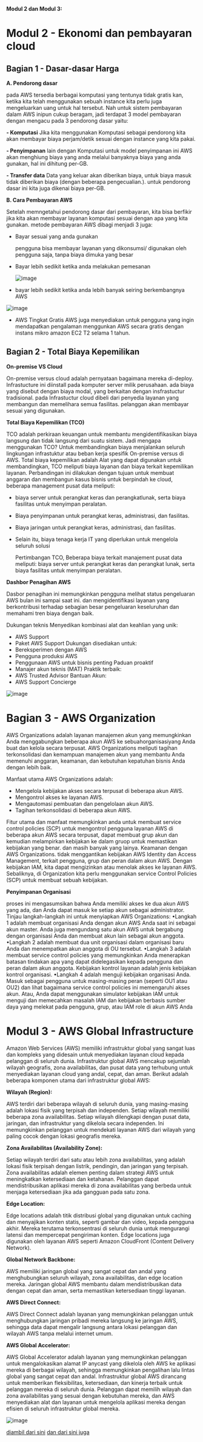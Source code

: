 **Modul 2 dan Modul 3:**
# Modul 2 - Ekonomi dan pembayaran cloud

## Bagian 1 - Dasar-dasar Harga

**A. Pendorong dasar**

  pada AWS tersedia berbagai komputasi yang tentunya tidak gratis kan, ketika kita telah menggunakan sebuah instance kita perlu juga mengeluarkan uang untuk hal tersebut. Nah untuk sistem pembayaran dalam AWS inipun cukup beragam, jadi terdapat 3 model pembayaran dengan mengacu pada 3 pendorong dasar yaitu:

**- Komputasi**
  Jika kita menggunakan Komputasi sebagai pendorong kita akan membayar biaya perjam/detik sesuai dengan instance yang kita pakai.
  
**- Penyimpanan**
  lain dengan Komputasi untuk model penyimpanan ini AWS akan menghiung biaya yang anda melalui banyaknya biaya yang anda gunakan, hal ini dihitung per-GB.
  
**- Transfer data**
  Data yang keluar akan diberikan biaya, untuk biaya masuk tidak diberikan biaya (dengan beberapa pengecualian.). untuk pendorong dasar ini kita juga dikenai biaya per-GB.

**B. Cara Pembayaran AWS**

  Setelah memngetahui pendorong dasar dari pembayaran, kita bisa berfikir jika kita akan membayar layanan komputasi sesuai dengan apa yang kita gunakan. metode pembayaran AWS dibagi menjadi 3 juga:
  - Bayar sesuai yang anda gunakan
    
    pengguna bisa membayar layanan yang dikonsumsi/ digunakan oleh pengguna saja, tanpa biaya dimuka yang besar
    
  - Bayar lebih sedikit ketika anda melakukan pemesanan
    
      ![image](https://github.com/dianarahmatulk/100DaysOfCloud/assets/140806099/38717f60-feae-43b8-bd0d-38a65402e24e)

  - bayar lebih sedikit ketika anda lebih banyak seiring berkembangnya AWS
    
![image](https://github.com/dianarahmatulk/100DaysOfCloud/assets/140806099/c2c63182-9319-44bb-ba68-41727e5bb50e)

  - AWS Tingkat Gratis
      AWS juga menyediakan untuk pengguna yang ingin mendapatkan pengalaman menggunkan AWS secara gratis dengan instans mikro amazon EC2 T2 selama 1 tahun. 

    

## Bagian 2 - Total Biaya Kepemilikan
  **On-premise VS Cloud**

  On-premise versus cloud adalah pernyataan bagaimana mereka di-deploy. Infrastucture ini diinstall pada komputer server milik perusahaan. ada biaya yang disebut dengan biaya  modal, yang berkaitan dengan insfrastuctur tradisional. pada Infrastuctur cloud dibeli dari penyedia layanan yang membangun dan memelihara semua fasilitas. pelanggan akan membayar sesuai yang digunakan.

  **Total Biaya Kepemilikan (TCO)**

TCO adalah perkiraan keuangan untuk membantu mengidentifikasikan biaya langsung dan tidak langsung dari suatu sistem.  Jadi mengapa menggunakan TCO? 
    Untuk membandingkan biaya menjalankan seluruh lingkungan infrastuktur atau beban kerja spesifik On-premise versus di AWS. Total biaya kepemilikan adalah Alat yang dapat digunakan untuk membandingkan, TCO meliputi biaya layanan dan biaya terkait kepemilikan layanan. Perbandingan ini dilakukan dengan tujuan untuk membuat anggaran dan membangun kasus bisnis untuk berpindah ke cloud, beberapa management pusat data meliputi:
- biaya server untuk perangkat keras dan perangkatlunak, serta biaya fasilitas untuk menyimpan peralatan.
- Biaya penyimpanan untuk perangkat keras, administrasi, dan fasilitas.
- Biaya jaringan untuk perangkat keras, administrasi, dan fasilitas.
- Selain itu, biaya tenaga kerja IT yang diperlukan untuk mengelola seluruh solusi

  Pertimbangan TCO, Beberapa biaya terkait manajement pusat data meliputi:
biaya server untuk perangkat keras dan perangkat lunak, serta biaya fasilitas untuk menyimpan peralatan.
 
**Dashbor Penagihan AWS**

Dasbor penagihan ini memungkinkan pengguna melihat status pengeluaran AWS bulan ini sampai saat ini. dan mengidentifikasi layanan yang berkontribusi terhadap sebagian besar pengeluaran keseluruhan dan memahami tren biaya dengan baik. 

Dukungan teknis
Menyedikan kombinasi alat dan keahlian yang unik:
- AWS Support
- Paket AWS Support
Dukungan disediakan untuk:
- Bereksperimen dengan AWS
- Pengguna produksi AWS
- Penggunaan AWS untuk bisnis penting
Paduan proaktif
- Manajer akun teknis (MAT)
Praktik terbaik:
- AWS Trusted Advisor
Bantuan Akun:
- AWS Support Concierge

![image](https://github.com/dianarahmatulk/100DaysOfCloud/assets/140806099/29059bd0-183c-418f-b927-84c48600d678)


# Bagian 3 - AWS Organization
  AWS Organizations adalah layanan manajemen akun yang memungkinkan Anda menggabungkan beberapa akun AWS ke sebuahorganisasiyang Anda buat dan kelola secara terpusat. AWS Organizations meliputi tagihan terkonsolidasi dan kemampuan manajemen akun yang membantu Anda memenuhi anggaran, keamanan, dan kebutuhan kepatuhan bisnis Anda dengan lebih baik.
  
  Manfaat utama AWS Organizations adalah:
  - Mengelola kebijakan akses secara terpusat di beberapa akun AWS.
  - Mengontrol akses ke layanan AWS.
  - Mengautomasi pembuatan dan pengelolaan akun AWS.
  - Tagihan terkonsolidasi di beberapa akun AWS.

  Fitur utama dan manfaat memungkinkan anda untuk membuat service control policies (SCP) untuk mengontrol pengguna layanan AWS di beberapa akun AWS secara terpusat, dapat membuat grup akun dan kemudian melampirkan kebijakan ke dalam gruop untuk memastikan kebijakan yang benar. dan masih banyak yang lainya.
  Keamanan dengan AWS Organizations. tidak menggantikan kebijakan AWS Identity dan Access Management, terkait pengguna, grup dan peran dalam akun AWS.
  Dengan kebijakan IAM, kita dapat mengizinkan atau menolak akses ke layanan AWS. Sebaliknya, di Organization kita perlu menggunakan service Control Policies (SCP) untuk membuat sebuah kebijakan.
 
  **Penyimpanan Organisasi**

  proses ini mengasumsikan bahwa Anda memiliki akses ke dua akun AWS yang ada, dan Anda dapat masuk ke setiap akun sebagai administrator.
  Tinjau langkah-langkah ini untuk menyiapkan AWS Organizations:
  •Langkah 1 adalah membuat organisasi Anda dengan akun AWS Anda saat ini sebagai akun master. Anda juga mengundang satu akun AWS untuk bergabung dengan organisasi Anda dan membuat akun lain sebagai akun anggota.
  •Langkah 2 adalah membuat dua unit organisasi dalam organisasi baru Anda dan menempatkan akun anggota di OU tersebut.
  •Langkah 3 adalah membuat service control policies yang memungkinkan Anda menerapkan batasan tindakan apa yang dapat didelegasikan kepada pengguna dan peran dalam akun anggota. Kebijakan kontrol layanan adalah jenis kebijakan kontrol organisasi.
  •Langkah 4 adalah menguji kebijakan organisasi Anda. Masuk sebagai pengguna untuk masing-masing peran (seperti OU1 atau OU2) dan lihat bagaimana service control policies ini memengaruhi akses akun. Atau, Anda dapat menggunakan simulator kebijakan IAM untuk menguji dan memecahkan masalah IAM dan kebijakan berbasis sumber daya yang melekat pada pengguna, grup, atau IAM role di akun AWS Anda

# Modul 3 - AWS Global Infrastructure
  
  Amazon Web Services (AWS) memiliki infrastruktur global yang sangat luas dan kompleks yang didesain untuk menyediakan layanan cloud kepada pelanggan di seluruh dunia. Infrastruktur global AWS mencakup sejumlah wilayah geografis, zona availabilitas, dan pusat data yang terhubung untuk menyediakan layanan cloud yang andal, cepat, dan aman. Berikut adalah beberapa komponen utama dari infrastruktur global AWS:

**Wilayah (Region):**

AWS terdiri dari beberapa wilayah di seluruh dunia, yang masing-masing adalah lokasi fisik yang terpisah dan independen. Setiap wilayah memiliki beberapa zona availabilitas.
Setiap wilayah dilengkapi dengan pusat data, jaringan, dan infrastruktur yang dikelola secara independen. Ini memungkinkan pelanggan untuk mendekati layanan AWS dari wilayah yang paling cocok dengan lokasi geografis mereka.

**Zona Availabilitas (Availability Zone):**

Setiap wilayah terdiri dari satu atau lebih zona availabilitas, yang adalah lokasi fisik terpisah dengan listrik, pendingin, dan jaringan yang terpisah.
Zona availabilitas adalah elemen penting dalam strategi AWS untuk meningkatkan ketersediaan dan ketahanan. Pelanggan dapat mendistribusikan aplikasi mereka di zona availabilitas yang berbeda untuk menjaga ketersediaan jika ada gangguan pada satu zona.

**Edge Location:**

Edge locations adalah titik distribusi global yang digunakan untuk caching dan menyajikan konten statis, seperti gambar dan video, kepada pengguna akhir.
Mereka terutama terkonsentrasi di seluruh dunia untuk mengurangi latensi dan mempercepat pengiriman konten. Edge locations juga digunakan oleh layanan AWS seperti Amazon CloudFront (Content Delivery Network).

**Global Network Backbone:**

AWS memiliki jaringan global yang sangat cepat dan andal yang menghubungkan seluruh wilayah, zona availabilitas, dan edge location mereka.
Jaringan global AWS membantu dalam mendistribusikan data dengan cepat dan aman, serta memastikan ketersediaan tinggi layanan.

**AWS Direct Connect:**

AWS Direct Connect adalah layanan yang memungkinkan pelanggan untuk menghubungkan jaringan pribadi mereka langsung ke jaringan AWS, sehingga data dapat mengalir langsung antara lokasi pelanggan dan wilayah AWS tanpa melalui internet umum.

**AWS Global Accelerator:**

AWS Global Accelerator adalah layanan yang memungkinkan pelanggan untuk mengalokasikan alamat IP anycast yang dikelola oleh AWS ke aplikasi mereka di berbagai wilayah, sehingga memungkinkan pengalihan lalu lintas global yang sangat cepat dan andal.
Infrastruktur global AWS dirancang untuk memberikan fleksibilitas, ketersediaan, dan kinerja terbaik untuk pelanggan mereka di seluruh dunia. Pelanggan dapat memilih wilayah dan zona availabilitas yang sesuai dengan kebutuhan mereka, dan AWS menyediakan alat dan layanan untuk 
mengelola aplikasi mereka dengan efisien di seluruh infrastruktur global mereka.

![image](https://github.com/dianarahmatulk/100DaysOfCloud/assets/140806099/5d92f56b-61e6-43ef-91e4-b4a3f4ba259b)


[diambil dari sini](https://chat.openai.com/c/9f3f412a-567c-4403-8772-d528490fa855)
[dan dari sini juga](https://awsacademy.instructure.com/courses/61312/modules/items/5410054)
